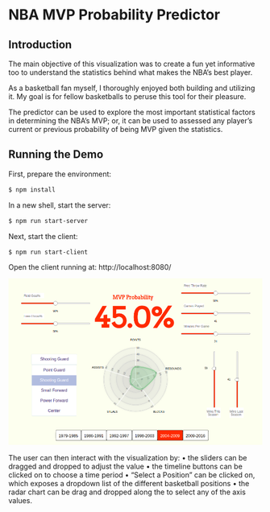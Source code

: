 # NBA MVP Probability Predictor

## Introduction

The main objective of this visualization was to create a fun yet informative too to understand the statistics behind what makes the NBA’s best player. 

As a basketball fan myself, I thoroughly enjoyed both building and utilizing it. My goal is for fellow basketballs to peruse this tool for their pleasure.

The predictor can be used to explore the most important statistical factors in determining the NBA’s MVP; or, it can be used to assessed any player’s current or previous probability of being MVP given the statistics.

## Running the Demo
First, prepare the environment:
```sh
$ npm install

```

In a new shell, start the server:
```sh
$ npm run start-server

```

Next, start the client:
```sh
$ npm run start-client

```

Open the client running at: http://localhost:8080/


![Screenshot](mvp_vis_usage.png)

The user can then interact with the visualization by:
    • the sliders can be dragged and dropped to adjust the value
    • the timeline buttons can be clicked on to choose a time period
    • “Select a Position” can be clicked on, which exposes a dropdown list of the different basketball positions
    • the radar chart can be drag and dropped along the to select any of the axis values.


